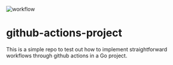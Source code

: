 ![workflow](https://github.com/dan-cook/github-actions-go/actions/workflows/go.yml/badge.svg)

# github-actions-project
This is a simple repo to test out how to implement straightforward workflows through github actions in a Go project.
